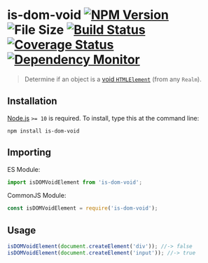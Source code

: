 # is-dom-void [![NPM Version][npm-image]][npm-url] ![File Size][filesize-image] [![Build Status][travis-image]][travis-url] [![Coverage Status][coveralls-image]][coveralls-url] [![Dependency Monitor][greenkeeper-image]][greenkeeper-url]

> Determine if an object is a [void `HTMLElement`](https://www.w3.org/TR/html5/syntax.html#void-elements) (from any `Realm`).


## Installation

[Node.js](http://nodejs.org) `>= 10` is required. To install, type this at the command line:
```shell
npm install is-dom-void
```


## Importing

ES Module:
```js
import isDOMVoidElement from 'is-dom-void';
```

CommonJS Module:
```js
const isDOMVoidElement = require('is-dom-void');
```


## Usage

```js
isDOMVoidElement(document.createElement('div')); //-> false
isDOMVoidElement(document.createElement('input')); //-> true
````


[npm-image]: https://img.shields.io/npm/v/is-dom-void.svg
[npm-url]: https://npmjs.com/package/is-dom-void
[filesize-image]: https://img.shields.io/badge/size-530B%20gzipped-blue.svg
[travis-image]: https://img.shields.io/travis/stevenvachon/is-dom-void.svg
[travis-url]: https://travis-ci.org/stevenvachon/is-dom-void
[coveralls-image]: https://img.shields.io/coveralls/stevenvachon/is-dom-void.svg
[coveralls-url]: https://coveralls.io/github/stevenvachon/is-dom-void
[greenkeeper-image]: https://badges.greenkeeper.io/stevenvachon/is-dom-void.svg
[greenkeeper-url]: https://greenkeeper.io/
